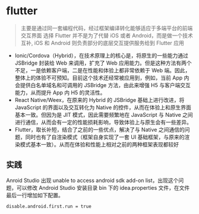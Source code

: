 # flutter

> 主要是通过同一套编程代码，经过框架编译转化能够适应于多端平台的前端交互界面
> 选择 Flutter 并不是为了代替 iOS 或者 Android，而是做一个技术互补, iOS 和 Android 则负责部分的底层交互提供服务给到 Flutter 应用

* Ionic/Cordova（Hybrid），在技术原理上的核心是，将原生的一些能力通过 JSBridge 封装给 Web 来调用，扩充了 Web 应用能力。但是这种方法有两个不足，一是依赖客户端，二是在性能和体验上都非常依赖于 Web 端。因此，整体上的体验不可预知。目前这个技术还经常被应用到，例如，当前 App 内会提供白名单域名和可调用的 JSBridge 方法，由此来增强 H5 与客户端交互能力，从而提升 App 内 H5 的灵活性。
* React Native/Weex，在原来的 Hybrid 的 JSBridge 基础上进行改进，将 JavaScript 的界面以及交互转化为 Native 的控件，从而在体验上和原生界面基本一致。但因为是 JIT 模式，因此需要频繁地在 JavaScript 与 Native 之间进行通信，从而会有一定的性能损耗影响，导致体验上与原生会有一些差异。
* Flutter，取长补短，结合了之前的一些优点，解决了与 Native 之间通信的问题，同时也有了自渲染模式（框架自身实现了一套 UI 基础框架，与原来的渲染模式基本一致）。从而在体验和性能上相对之前的两种框架表现都较好

## 实践

Anroid Studio 出现 unable to access android sdk add-on list，出现这个问题，可以修改 Android Studio 安装目录 bin 下的 idea.properties 文件，在文件最后一行增加如下配置。

```
disable.android.first.run = true
```






